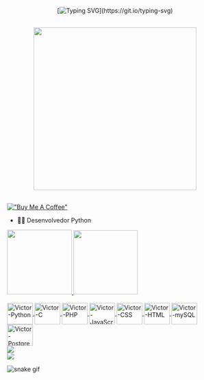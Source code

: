 
<div align="center" >
 

 
[![Typing SVG](https://readme-typing-svg.herokuapp.com?font=star+jedirs&size=35&pause=1000&color=FFFF00C&vCenter=true&width=600&height=70&lines=Hello+I'm+Victor+D'Amico;a+Developer+Python;)](https://git.io/typing-svg)
 
 </br>
 
 <div align="center">
   <img height="380em" src="https://gifs.eco.br/wp-content/uploads/2022/11/gifs-do-pequeno-principe-2.gif"/>
</div>
 
 </br>
 
 </div>

[!["Buy Me A Coffee"](https://www.buymeacoffee.com/assets/img/custom_images/orange_img.png)](https://www.buymeacoffee.com/victordamicoo)

- 👨‍💻 Desenvolvedor Python 


<div>
  <a href="https://github.com/victordamico">
  <img height="151em" src="https://github-readme-stats.vercel.app/api?username=victordamico&show_icons=true&theme=tokyonight&include_all_commits=true&count_private=true"/>
  <img height="150em" src="https://github-readme-stats.vercel.app/api/top-langs/?username=victordamico&layout=compact&langs_count=16&theme=tokyonight"/>
</div> 
 
 <br>
  <div>
   
  <img align="center" alt="Victor-Python" height="50" width="60" src="https://cdn.jsdelivr.net/gh/devicons/devicon/icons/python/python-original.svg">
  <img align="center" alt="Victor-C" height="50" width="60" src="https://cdn.jsdelivr.net/gh/devicons/devicon/icons/c/c-plain.svg">
  <img align="center" alt="Victor-PHP" height="50" width="60" src="https://cdn.jsdelivr.net/gh/devicons/devicon/icons/php/php-plain.svg">
   <img align="center" alt="Victor-JavaScript" height="50" width="60" src="https://cdn.jsdelivr.net/gh/devicons/devicon/icons/javascript/javascript-plain.svg">
  <img align="center" alt="Victor-CSS" height="50" width="60" src="https://cdn.jsdelivr.net/gh/devicons/devicon/icons/css3/css3-plain.svg">
  <img align="center" alt="Victor-HTML" height="50" width="60" src="https://cdn.jsdelivr.net/gh/devicons/devicon/icons/html5/html5-plain.svg">
  <img align="center" alt="Victor-mySQL" height="50" width="60" src="https://cdn.jsdelivr.net/gh/devicons/devicon/icons/mysql/mysql-original.svg">
  <img align="center" alt="Victor-PostgreSQL" height="50" width="60" src="https://cdn.jsdelivr.net/gh/devicons/devicon/icons/postgresql/postgresql-plain.svg">
   
          
</div>
  
<img  src="https://github.com/JoJoDevAdventure/JoJoDevAdventure/blob/main/Images/borderseperator.gif">
 
  <div> 
  <a href="https://www.linkedin.com/in/victor-d-amico-6a1681226/" target="_blank"><img src="https://img.shields.io/badge/-LinkedIn-%230077B5?style=for-the-badge&logo=linkedin&logoColor=white" target="_blank"></a> 
 
 
 ![snake gif](https://github.com/victordamico/victordamico/blob/output/github-contribution-grid-snake.svg)
 
</div>
